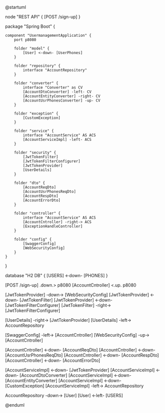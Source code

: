 @startuml

node "REST API" {
[POST /sign-up]
}

package "Spring Boot" {

	component "UsermanagementApplication" {
		port p8080

		folder "model" {
			[User] <-down- [UserPhones]
		}

		folder "repository" {
			interface "AccountRepository"
		}

		folder "converter" {
			interface "Converter" as CV
			[AccountDtoConverter] -left- CV
			[AccountEntityConverter] -right- CV
			[AccountUsrPhonesConverter] -up- CV
		}

		folder "exception" {
			[CustomException]
		}

		folder "service" {
			interface "AccountService" AS ACS
			[AccountServiceImpl] -left- ACS
		}

		folder "security" {
			[JwtTokenFilter]
			[JwtTokenFilterConfigurer]
			[JwtTokenProvider]
			[UserDetails]
		}

		folder "dto" {
			[AccountReqDto]
			[AccountUsrPhonesReqDto]
			[AccountRespDto]
			[AccountErrorDto]
		}
		
		folder "controller" {
			interface "AccountService" AS ACS
			[AccountCntroller] -right-> ACS
			[ExceptionHandleController]
		}
		
		folder "config" {
			[SwaggerConfig]
			[WebSecurityConfig]
		}
	}

}

database "H2 DB" {
[USERS] <-down- [PHONES]
}

[POST /sign-up] .down.> p8080
[AccountCntroller] <.up. p8080

[JwtTokenProvider] -down-> [WebSecurityConfig]
[JwtTokenProvider] <-down- [JwtTokenFilter]
[JwtTokenProvider] <-down- [JwtTokenFilterConfigurer]
[JwtTokenFilter] -right-> [JwtTokenFilterConfigurer]

[UserDetails] -right-> [JwtTokenProvider]
[UserDetails] -left-> AccountRepository

[SwaggerConfig] -left-> [AccountCntroller]
[WebSecurityConfig] -up-> [AccountCntroller]

[AccountCntroller] <-down- [AccountReqDto]
[AccountCntroller] <-down- [AccountUsrPhonesReqDto]
[AccountCntroller] <-down- [AccountRespDto]
[AccountCntroller] <-down- [AccountErrorDto]

[AccountServiceImpl] <-down- [JwtTokenProvider]
[AccountServiceImpl] <-down- [AccountDtoConverter]
[AccountServiceImpl] <-down- [AccountEntityConverter]
[AccountServiceImpl] <-down- [CustomException]
[AccountServiceImpl] -left-> AccountRepository

AccountRepository -down-> [User]
[User] <-left- [USERS]

@enduml
